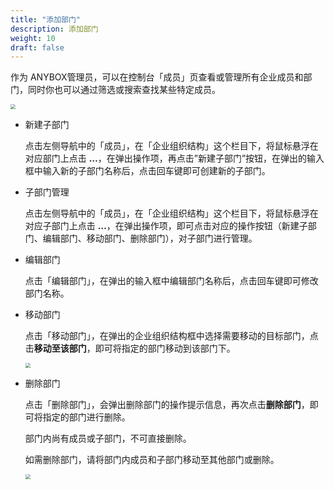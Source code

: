 ```yaml
---
title: "添加部门"
description: 添加部门
weight: 10
draft: false
---
```


作为 ANYBOX管理员，可以在控制台「成员」页查看或管理所有企业成员和部门，同时你也可以通过筛选或搜索查找某些特定成员。

<img src="../../../_images/manager_menber01.png" style="zoom:50%;" />

- 新建子部门

  点击左侧导航中的「成员」，在「企业组织结构」这个栏目下，将⿏标悬浮在对应部门上点击 **…**，在弹出操作项，再点击”新建子部门”按钮，在弹出的输入框中输入新的子部门名称后，点击回车键即可创建新的子部门。

- 子部门管理

  点击左侧导航中的「成员」，在「企业组织结构」这个栏目下，将⿏标悬浮在对应子部门上点击 **…**，在弹出操作项，即可点击对应的操作按钮（新建子部门、编辑部门、移动部门、删除部门），对子部门进行管理。

- 编辑部门

  点击「编辑部门」，在弹出的输入框中编辑部门名称后，点击回车键即可修改部门名称。

- 移动部门

  点击「移动部门」，在弹出的企业组织结构框中选择需要移动的目标部门，点击**移动至该部门**，即可将指定的部门移动到该部门下。

  <img src="../../../_images/manager_menber02.png" style="zoom:50%;" />

- 删除部门

  点击「删除部门」，会弹出删除部门的操作提示信息，再次点击**删除部门**，即可将指定的部门进行删除。

  部门内尚有成员或子部门，不可直接删除。

  如需删除部门，请将部门内成员和子部门移动至其他部门或删除。

  <img src="../../../_images/manager_menber03.png" style="zoom:50%;" />








